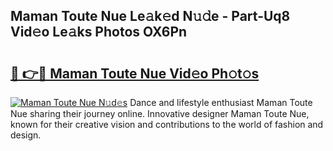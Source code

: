 ## Maman Toute Nue Le𝚊k𝚎d N𝚞𝚍e - Part-Uq8 Vid𝚎o Le𝚊ks Photos OX6Pn

# <h2><a href="http://fb64952.evod.top/?m=Maman+Toute+Nue">🔗 👉🔴 Maman Toute Nue Vid𝚎o Ph𝚘t𝚘s</a></h2>

[![Maman Toute Nue N𝚞d𝚎s](https://i.imgur.com/8V9OHl7.gif)](http://fb64952.evod.top/?m=Maman+Toute+Nue)
Dance and lifestyle enthusiast Maman Toute Nue sharing their journey online. Innovative designer Maman Toute Nue, known for their creative vision and contributions to the world of fashion and design. 
